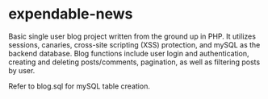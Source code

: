 expendable-news
===============

Basic single user blog project written from the ground up in PHP. It utilizes sessions, canaries, cross-site scripting (XSS) protection, and mySQL as the backend database. Blog functions include user login and authentication, creating and deleting posts/comments, pagination, as well as filtering posts by user.

Refer to blog.sql for mySQL table creation.
